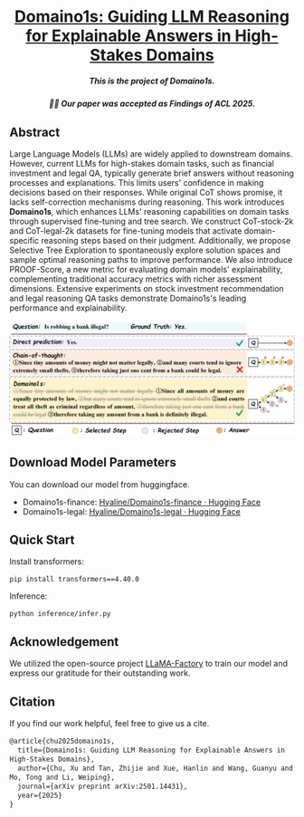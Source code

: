 <h1 align="center"> <a href="https://arxiv.org/abs/2501.14431">Domaino1s: Guiding LLM Reasoning for Explainable Answers in High-Stakes Domains</a></h1>

<h5 align="center"><p>This is the project of Domaino1s.</h5>
<h5 align="center"><p>🎉🎉 Our paper was accepted as Findings of ACL 2025.</h5>

## Abstract

Large Language Models (LLMs) are widely applied to downstream domains. However, current LLMs for high-stakes domain tasks, such as financial investment and legal QA, typically generate brief answers without reasoning processes and explanations. This limits users' confidence in making decisions based on their responses. While original CoT shows promise, it lacks self-correction mechanisms during reasoning. This work introduces **Domaino1s**, which enhances LLMs' reasoning capabilities on domain tasks through supervised fine-tuning and tree search. We construct CoT-stock-2k and CoT-legal-2k datasets for fine-tuning models that activate domain-specific reasoning steps based on their judgment. Additionally, we propose Selective Tree Exploration to spontaneously explore solution spaces and sample optimal reasoning paths to improve performance. We also introduce PROOF-Score, a new metric for evaluating domain models' explainability, complementing traditional accuracy metrics with richer assessment dimensions. Extensive experiments on stock investment recommendation and legal reasoning QA tasks demonstrate Domaino1s's leading performance and explainability. 

![Description of the image](images/intro.png)

## Download Model Parameters

You can download our model from huggingface.

- Domaino1s-finance: [Hyaline/Domaino1s-finance · Hugging Face](https://huggingface.co/Hyaline/Domaino1s-finance)
- Domaino1s-legal: [Hyaline/Domaino1s-legal · Hugging Face](https://huggingface.co/Hyaline/Domaino1s-legal)

## Quick Start

Install transformers:

```
pip install transformers==4.40.0
```

Inference:

```
python inference/infer.py
```

## Acknowledgement

We utilized the open-source project [LLaMA-Factory](https://github.com/hiyouga/LLaMA-Factory/tree/main) to train our model and express our gratitude for their outstanding work.

## Citation
If you find our work helpful, feel free to give us a cite.

```
@article{chu2025domaino1s,
  title={Domaino1s: Guiding LLM Reasoning for Explainable Answers in High-Stakes Domains},
  author={Chu, Xu and Tan, Zhijie and Xue, Hanlin and Wang, Guanyu and Mo, Tong and Li, Weiping},
  journal={arXiv preprint arXiv:2501.14431},
  year={2025}
}
```

